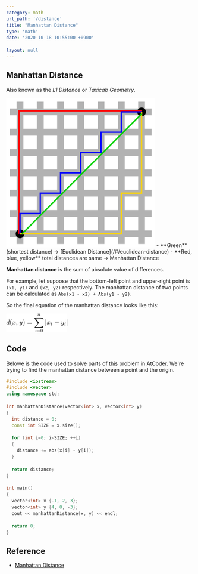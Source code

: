 ```yaml
---
category: math
url_path: '/distance'
title: "Manhattan Distance"
type: 'math'
date: '2020-10-18 10:55:00 +0900'

layout: null
---
```


## Manhattan Distance

Also known as the *L1 Distance* or *Taxicab Geometry*.

<img src="/assets/images/math/manhattan-distance.png" width="400px" height="400px" alt="manhattan distance"/>
- **Green** (shortest distance) → [Euclidean Distance](/#/euclidean-distance)
- **Red, blue, yellow** total distances are same → Manhattan Distance
 
**Manhattan distance** is the sum of absolute value of differences.

For example, let supoose that the bottom-left point and upper-right point is `(x1, y1)` and `(x2, y2)` respectively.
The manhattan distance of two points can be calculated as `Abs(x1 - x2) + Abs(y1 - y2)`.

So the final equation of the manhattan distance looks like this:

<img src="/assets/images/math/manhattan-distance-eq.png" alt="manhattan distance"/>

## Code

Belowe is the code used to solve parts of [this](https://atcoder.jp/contests/abc180/tasks/abc180_b) problem in AtCoder.
We're trying to find the manhattan distance between a point and the origin.

```cpp
#include <iostream>
#include <vector>
using namespace std;

int manhattanDistance(vector<int> x, vector<int> y)
{
  int distance = 0;
  const int SIZE = x.size();

  for (int i=0; i<SIZE; ++i)
  {
    distance += abs(x[i] - y[i]); 
  }

  return distance;
}

int main()
{
  vector<int> x {-1, 2, 3};
  vector<int> y {4, 0, -3};
  cout << manhattanDistance(x, y) << endl;

  return 0;
}
```

## Reference
- [Manhattan Distance](https://www.sciencedirect.com/topics/mathematics/manhattan-distance)
